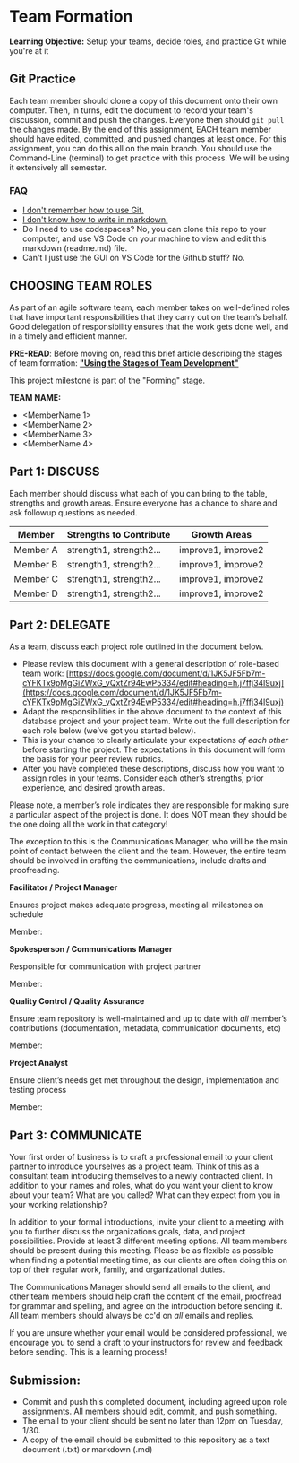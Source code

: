 # Team Formation
**Learning Objective:** Setup your teams, decide roles, and practice Git while you're at it

## Git Practice 

Each team member should clone a copy of this document onto their own computer. Then, in turns, edit the document to record your team's discussion, commit and push the changes. Everyone then should `git pull` the changes made. By the end of this assignment, EACH team member should have edited, committed, and pushed changes at least once. For this assignment, you can do this all on the main branch. You should use the Command-Line (terminal) to get practice with this process. We will be using it extensively all semester.

### FAQ

- [I don't remember how to use Git.](https://education.github.com/git-cheat-sheet-education.pdf) 
- [I don't know how to write in markdown.](https://docs.github.com/en/get-started/writing-on-github/getting-started-with-writing-and-formatting-on-github/quickstart-for-writing-on-github)
- Do I need to use codespaces? No, you can clone this repo to your computer, and use VS Code on your machine to view and edit this markdown (readme.md) file.
- Can't I just use the GUI on VS Code for the Github stuff? No.

## CHOOSING TEAM ROLES 

 As part of an agile software team, each member takes on well-defined roles that have important responsibilities that they carry out on the team’s behalf. Good delegation of responsibility ensures that the work gets done well, and in a timely and efficient manner. 

**PRE-READ**: Before moving on, read this brief article describing the stages of team formation: **["Using the Stages of Team Development"](https://hr.mit.edu/learning-topics/teams/articles/stages-development)**

This project milestone is part of the "Forming" stage.

**TEAM NAME: <enter here>**
- <MemberName 1>
- <MemberName 2>
- <MemberName 3>
- <MemberName 4>

## Part 1: DISCUSS

Each member should discuss what each of you can bring to the table, strengths and growth areas. Ensure everyone has a chance to share and ask followup questions as needed. 

| Member  | Strengths to Contribute | Growth Areas |
| ------------- | ------------- | ------------- |
| Member A  | strength1, strength2...  | improve1, improve2  |
| Member B  | strength1, strength2...  | improve1, improve2  |
| Member C  | strength1, strength2...  | improve1, improve2  |
| Member D  | strength1, strength2...  | improve1, improve2  |


## Part 2: DELEGATE

As a team, discuss each project role outlined in the document below. 

* Please review this document with a general description of role-based team work: [https://docs.google.com/document/d/1JK5JF5Fb7m-cYFKTx9pMgGiZWxG_vQxtZr94EwP5334/edit#heading=h.j7ffj34l9uxj](https://docs.google.com/document/d/1JK5JF5Fb7m-cYFKTx9pMgGiZWxG_vQxtZr94EwP5334/edit#heading=h.j7ffj34l9uxj)
* Adapt the responsibilities in the above document to the context of this database project and your project team. Write out the full description for each role below (we’ve got you started below). 
* This is your chance to clearly articulate your expectations _of each other_ before starting the project. The expectations in this document will form the basis for your peer review rubrics. 
* After you have completed these descriptions, discuss how you want to assign roles in your teams. Consider each other’s strengths, prior experience, and desired growth areas. 

Please note, a member’s role indicates they are responsible for making sure a particular aspect of the project is done. It does NOT mean they should be the one doing all the work in that category! 

The exception to this is the Communications Manager, who will be the main point of contact between the client and the team. However, the entire team should be involved in crafting the communications, include drafts and proofreading.


**Facilitator / Project Manager**

Ensures project makes adequate progress, meeting all milestones on schedule

Member:

**Spokesperson / Communications Manager**

Responsible for communication with project partner

Member: 

**Quality Control / Quality Assurance**

Ensure team repository is well-maintained and up to date with _all_ member’s contributions (documentation, metadata, communication documents, etc)

Member: 

**Project Analyst**

Ensure client’s needs get met throughout the design, implementation and testing process

Member: 


## Part 3: COMMUNICATE

Your first order of business is to craft a professional email to your client partner to introduce yourselves as a project team. Think of this as a consultant team introducing themselves to a newly contracted client. In addition to your names and roles,  what do you want your client to know about your team? What are you called? What can they expect from you in your working relationship?

In addition to your formal introductions, invite your client to a meeting with you to further discuss the organizations goals, data, and project possibilities. Provide at least 3 different meeting options. All team members should be present during this meeting. Please be as flexible as possible when finding a potential meeting time, as our clients are often doing this on top of their regular work, family, and organizational duties.  

The Communications Manager should send all emails to the client, and other team members should help craft the content of the email, proofread for grammar and spelling, and agree on the introduction before sending it. All team members should always be cc'd on _all_ emails and replies.

If you are unsure whether your email would be considered professional, we encourage you to send a draft to your instructors for review and feedback before sending. This is a learning process!


## **Submission**: 

* Commit and push this completed document, including agreed upon role assignments. All members should edit, commit, and push something.
* The email to your client should be sent no later than 12pm on Tuesday, 1/30.
* A copy of the email should be submitted to this repository as a text document (.txt) or markdown (.md)  
